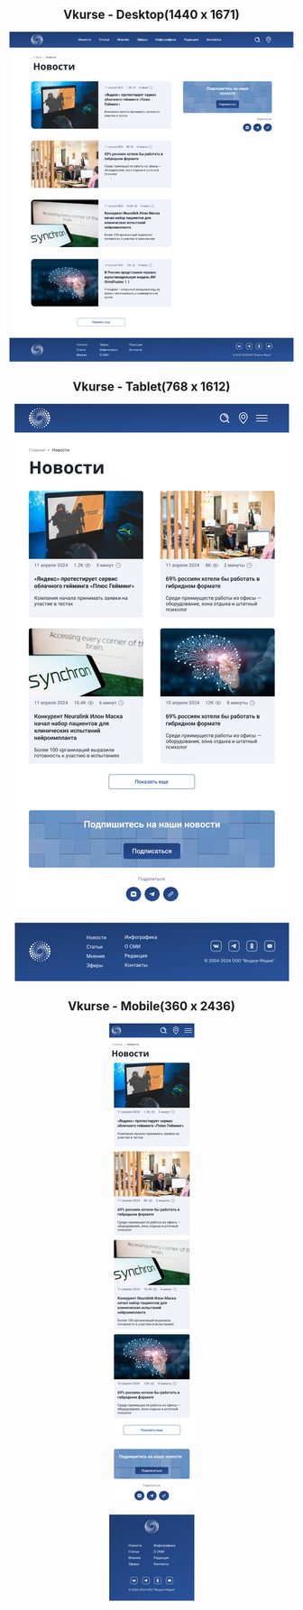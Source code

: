 <h2 align="center">Vkurse - Desktop(1440 x 1671)</h2>
<p align="center">
  <img src="assets/vkurse-desktop.png">
</p>
<h2 align="center">Vkurse - Tablet(768 x 1612)</h2>
<p align="center">
  <img src="assets/vkurse-tablet.png">
</p>
<h2 align="center">Vkurse - Mobile(360 x 2436)</h2>
<p align="center">
  <img src="assets/vkurse-mobile.png">
</p>
